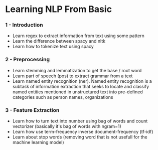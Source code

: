 # Learning NLP From Basic

### 1 - Introduction
- Learn regex to extract information from text using some pattern
- Learn the difference between spacy and nltk
- Learn how to tokenize text using spacy

### 2 - Preprocessing
- Learn stemming and lemmatization to get the base / root word
- Learn part of speech (pos) to extract grammar from a text
- Learn named entity recognition (ner). Named entity recognition is a subtask of information extraction that seeks to locate and classify named entities mentioned in unstructured text into pre-defined categories such as person names, organizations

### 3 - Feature Extraction
- Learn how to turn text into number using bag of words and count vectorizer (basically it's bag of words with ngram=1)
- Learn how use term-frequency inverse document-frequency (tf-idf)
- Learn about stop words (removing word that is not usefull for the machine learning model)
